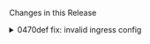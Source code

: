 Changes in this Release

<details><summary>0470def fix: invalid ingress config</summary>
fix: invalid ingress config
</details>